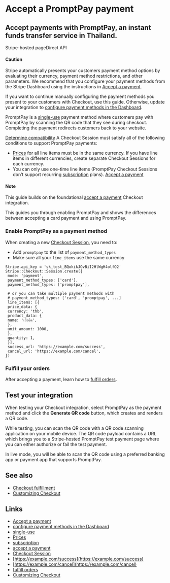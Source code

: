 # Accept a PromptPay payment

## Accept payments with PromptPay, an instant funds transfer service in Thailand.

Stripe-hosted pageDirect API
#### Caution

Stripe automatically presents your customers payment method options by
evaluating their currency, payment method restrictions, and other parameters. We
recommend that you configure your payment methods from the Stripe Dashboard
using the instructions in [Accept a
payment](https://docs.stripe.com/payments/accept-a-payment?platform=web&ui=stripe-hosted).

If you want to continue manually configuring the payment methods you present to
your customers with Checkout, use this guide. Otherwise, update your integration
to [configure payment methods in the
Dashboard](https://docs.stripe.com/payments/dashboard-payment-methods).

PromptPay is a
[single-use](https://docs.stripe.com/payments/payment-methods#usage) payment
method where customers pay with PromptPay by scanning the QR code that they see
during checkout. Completing the payment redirects customers back to your
website.

[Determine
compatibility](https://docs.stripe.com/payments/promptpay/accept-a-payment#compatibility)
A Checkout Session must satisfy all of the following conditions to support
PromptPay payments:

- [Prices](https://docs.stripe.com/api/prices) for all line items must be in the
same currency. If you have line items in different currencies, create separate
Checkout Sessions for each currency.
- You can only use one-time line items (PromptPay Checkout Sessions don’t
support recurring
[subscription](https://docs.stripe.com/billing/subscriptions/creating) plans).
[Accept a
payment](https://docs.stripe.com/payments/promptpay/accept-a-payment#accept-a-payment)
#### Note

This guide builds on the foundational [accept a
payment](https://docs.stripe.com/payments/accept-a-payment?integration=checkout)
Checkout integration.

This guides you through enabling PromptPay and shows the differences between
accepting a card payment and using PromptPay.

### Enable PromptPay as a payment method

When creating a new [Checkout
Session](https://docs.stripe.com/api/checkout/sessions), you need to:

- Add `promptpay` to the list of `payment_method_types`
- Make sure all your `line_items` use the same currency

```
Stripe.api_key = 'sk_test_BQokikJOvBiI2HlWgH4olfQ2'
Stripe::Checkout::Session.create({
 mode: 'payment',
 payment_method_types: ['card'],
 payment_method_types: ['promptpay'],

 # or you can take multiple payment methods with
 # payment_method_types: ['card', 'promptpay', ...]
 line_items: [{
 price_data: {
 currency: 'thb',
 product_data: {
 name: 'เสื้อยืด',
 },
 unit_amount: 1000,
 },
 quantity: 1,
 }],
 success_url: 'https://example.com/success',
 cancel_url: 'https://example.com/cancel',
})
```

### Fulfill your orders

After accepting a payment, learn how to [fulfill
orders](https://docs.stripe.com/checkout/fulfillment).

## Test your integration

When testing your Checkout integration, select PromptPay as the payment method
and click the **Generate QR code** button, which creates and renders a QR code.

While testing, you can scan the QR code with a QR code scanning application on
your mobile device. The QR code payload contains a URL which brings you to a
Stripe-hosted PromptPay test payment page where you can either authorize or fail
the test payment.

In live mode, you will be able to scan the QR code using a preferred banking app
or payment app that supports PromptPay.

## See also

- [Checkout fulfillment](https://docs.stripe.com/checkout/fulfillment)
- [Customizing
Checkout](https://docs.stripe.com/payments/checkout/customization)

## Links

- [Accept a
payment](https://docs.stripe.com/payments/accept-a-payment?platform=web&ui=stripe-hosted)
- [configure payment methods in the
Dashboard](https://docs.stripe.com/payments/dashboard-payment-methods)
- [single-use](https://docs.stripe.com/payments/payment-methods#usage)
- [Prices](https://docs.stripe.com/api/prices)
- [subscription](https://docs.stripe.com/billing/subscriptions/creating)
- [accept a
payment](https://docs.stripe.com/payments/accept-a-payment?integration=checkout)
- [Checkout Session](https://docs.stripe.com/api/checkout/sessions)
- [https://example.com/success](https://example.com/success)
- [https://example.com/cancel](https://example.com/cancel)
- [fulfill orders](https://docs.stripe.com/checkout/fulfillment)
- [Customizing
Checkout](https://docs.stripe.com/payments/checkout/customization)